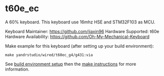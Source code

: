 t60e_ec
===

A 60% keyboard.
This keyboard use 16mhz HSE and STM32F103 as MCU.

Keyboard Maintainer: https://github.com/jiaxin96
Hardware Supported: t60e
Hardware Availability: https://github.com/Oh-My-Mechanical-Keyboard 

Make example for this keyboard (after setting up your build environment):

    make yandrstudio/wired/t60ec_g4/g431:via

See [build environment setup](https://docs.qmk.fm/#/getting_started_build_tools) then the [make instructions](https://docs.qmk.fm/#/getting_started_make_guide) for more information.

